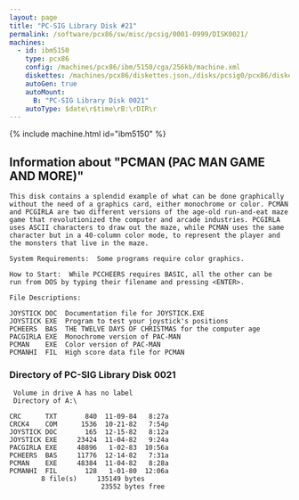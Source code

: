 ```yaml
---
layout: page
title: "PC-SIG Library Disk #21"
permalink: /software/pcx86/sw/misc/pcsig/0001-0999/DISK0021/
machines:
  - id: ibm5150
    type: pcx86
    config: /machines/pcx86/ibm/5150/cga/256kb/machine.xml
    diskettes: /machines/pcx86/diskettes.json,/disks/pcsig0/pcx86/diskettes.json
    autoGen: true
    autoMount:
      B: "PC-SIG Library Disk 0021"
    autoType: $date\r$time\rB:\rDIR\r
---
```


{% include machine.html id="ibm5150" %}

## Information about "PCMAN   (PAC MAN GAME AND MORE)"

    This disk contains a splendid example of what can be done graphically
    without the need of a graphics card, either monochrome or color. PCMAN
    and PCGIRLA are two different versions of the age-old run-and-eat maze
    game that revolutionized the computer and arcade industries. PCGIRLA
    uses ASCII characters to draw out the maze, while PCMAN uses the same
    character but in a 40-column color mode, to represent the player and
    the monsters that live in the maze.
    
    System Requirements:  Some programs require color graphics.
    
    How to Start:  While PCCHEERS requires BASIC, all the other can be
    run from DOS by typing their filename and pressing <ENTER>.
    
    File Descriptions:
    
    JOYSTICK DOC  Documentation file for JOYSTICK.EXE
    JOYSTICK EXE  Program to test your joystick's positions
    PCHEERS  BAS  THE TWELVE DAYS OF CHRISTMAS for the computer age
    PACGIRLA EXE  Monochrome version of PAC-MAN
    PCMAN    EXE  Color version of PAC-MAN
    PCMANHI  FIL  High score data file for PCMAN

### Directory of PC-SIG Library Disk 0021

     Volume in drive A has no label
     Directory of A:\

    CRC      TXT       840  11-09-84   8:27a
    CRCK4    COM      1536  10-21-82   7:54p
    JOYSTICK DOC       165  12-15-82   8:12a
    JOYSTICK EXE     23424  11-04-82   9:24a
    PACGIRLA EXE     48896   1-02-83  10:56a
    PCHEERS  BAS     11776  12-14-82   7:31a
    PCMAN    EXE     48384  11-04-82   8:28a
    PCMANHI  FIL       128   1-01-80  12:06a
            8 file(s)     135149 bytes
                           23552 bytes free
